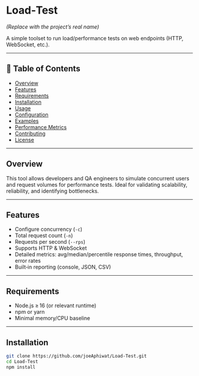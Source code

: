 # Load‑Test  
*(Replace with the project’s real name)*

A simple toolset to run load/performance tests on web endpoints (HTTP, WebSocket, etc.).

---

## 🧭 Table of Contents
- [Overview](#overview)
- [Features](#features)
- [Requirements](#requirements)
- [Installation](#installation)
- [Usage](#usage)
- [Configuration](#configuration)
- [Examples](#examples)
- [Performance Metrics](#performance-metrics)
- [Contributing](#contributing)
- [License](#license)

---

## Overview
This tool allows developers and QA engineers to simulate concurrent users and request volumes for performance tests. Ideal for validating scalability, reliability, and identifying bottlenecks.

---

## Features
- Configure concurrency (`-c`)
- Total request count (`-n`)
- Requests per second (`--rps`)
- Supports HTTP & WebSocket
- Detailed metrics: avg/median/percentile response times, throughput, error rates
- Built‑in reporting (console, JSON, CSV)

---

## Requirements
- Node.js ≥ 16 (or relevant runtime)
- npm or yarn
- Minimal memory/CPU baseline

---

## Installation

```bash
git clone https://github.com/joeAphiwat/Load‑Test.git
cd Load‑Test
npm install
